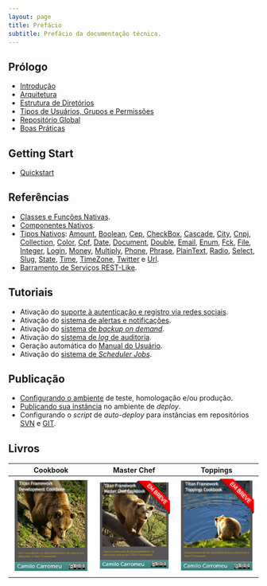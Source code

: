 ```yaml
---
layout: page
title: Prefácio
subtitle: Prefácio da documentação técnica.
---
```


## Prólogo

- [Introdução](/docs/introduction)
- [Arquitetura](/docs/architecture)
- [Estrutura de Diretórios](/docs/structure)
- [Tipos de Usuários, Grupos e Permissões](/docs/authentication)
- [Repositório Global](/docs/repository)
- [Boas Práticas](/docs/practices)

## Getting Start

- [Quickstart](/docs/quickstart)

## Referências

- [Classes e Funções Nativas](/phpdoc).
- [Componentes Nativos](/docs/components).
- [Tipos Nativos](/docs/types): [Amount](/docs/types/amount), [Boolean](/docs/types/boolean), [Cep](/docs/types/cep), [CheckBox](/docs/types/check-box), [Cascade](/docs/types/cascade), [City](/docs/types/city), [Cnpj](/docs/types/cnpj), [Collection](/docs/types/collection), [Color](/docs/types/color), [Cpf](/docs/types/cpf), [Date](/docs/types/date), [Document](/docs/types/document), [Double](/docs/types/double), [Email](/docs/types/email), [Enum](/docs/types/enum), [Fck](/docs/types/fck), [File](/docs/types/file), [Integer](/docs/types/integer), [Login](/docs/types/login), [Money](/docs/types/money), [Multiply](/docs/types/multiply), [Phone](/docs/types/phone), [Phrase](/docs/types/phrase), [PlainText](/docs/types/plain-text), [Radio](/docs/types/radio), [Select](/docs/types/select), [Slug](/docs/types/slug), [State](/docs/types/state), [Time](/docs/types/time), [TimeZone](/docs/types/time-zone), [Twitter](/docs/types/twitter) e [Url](/docs/types/url).
- [Barramento de Serviços REST-Like](/docs/api).

## Tutoriais

- Ativação do [suporte à autenticação e registro via redes sociais](/docs/tutorials/social-networks).
- Ativação do [sistema de alertas e notificações](/docs/tutorials/alerts).
- Ativação do [sistema de _backup on demand_](/docs/tutorials/backup).
- Ativação do [sistema de _log_ de auditoria](/docs/tutorials/log).
- Geração automática do [Manual do Usuário](/docs/tutorials/manual).
- Ativação do [sistema de _Scheduler Jobs_](/docs/tutorials/scheduler-jobs).

## Publicação

- [Configurando o ambiente](/docs/environment) de teste, homologação e/ou produção.
- [Publicando sua instância](/docs/deploy) no ambiente de _deploy_.
- Configurando o _script_ de _auto-deploy_ para instâncias em repositórios [SVN](/docs/auto-deploy-svn) e [GIT](/docs/auto-deploy/git).

## Livros

 Cookbook                                | Master Chef               | Toppings
:---------------------------------------:|:-------------------------:|:-------------------------:
 [![](/img/cookbook.png)](/Cookbook.pdf) | ![](/img/master-chef.png) | ![](/img/toppings.png)
